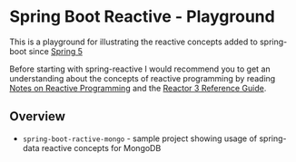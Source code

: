 # Spring Boot Reactive - Playground
This is a playground for illustrating the reactive concepts added to spring-boot since [Spring 5](https://spring.io/blog/2016/09/22/new-in-spring-5-functional-web-framework)
 
Before starting with spring-reactive I would recommend you to get an understanding about the concepts 
of reactive programming by reading [Notes on Reactive Programming](https://spring.io/blog/2016/06/07/notes-on-reactive-programming-part-i-the-reactive-landscape)
and the [Reactor 3 Reference Guide](https://projectreactor.io/docs/core/release/reference/#intro-reactive). 

## Overview

* `spring-boot-ractive-mongo` - sample project showing usage of spring-data reactive concepts for MongoDB